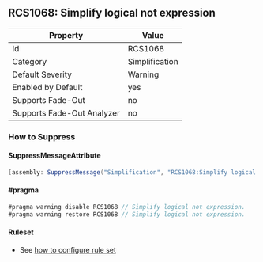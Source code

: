 ## RCS1068: Simplify logical not expression

Property | Value
--- | --- 
Id | RCS1068
Category | Simplification
Default Severity | Warning
Enabled by Default | yes
Supports Fade-Out | no
Supports Fade-Out Analyzer | no

### How to Suppress

#### SuppressMessageAttribute

```csharp
[assembly: SuppressMessage("Simplification", "RCS1068:Simplify logical not expression.", Justification = "<Pending>")]
```

#### \#pragma

```csharp
#pragma warning disable RCS1068 // Simplify logical not expression.
#pragma warning restore RCS1068 // Simplify logical not expression.
```

#### Ruleset

* See [how to configure rule set](../HowToConfigureAnalyzers.md)

